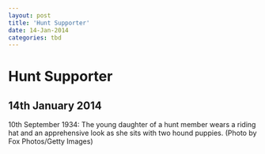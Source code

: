 ```yaml
---
layout: post
title: 'Hunt Supporter'
date: 14-Jan-2014
categories: tbd
---
```


# Hunt Supporter

## 14th January 2014

10th September 1934:  The young daughter of a hunt member wears a riding hat and an apprehensive look as she sits with two hound puppies.  (Photo by Fox Photos/Getty Images)
